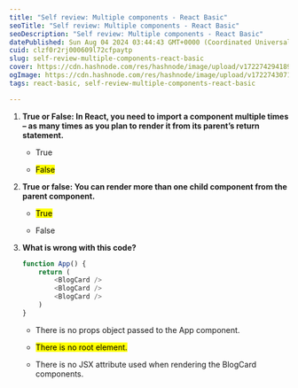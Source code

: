 ```yaml
---
title: "Self review: Multiple components - React Basic"
seoTitle: "Self review: Multiple components - React Basic"
seoDescription: "Self review: Multiple components - React Basic"
datePublished: Sun Aug 04 2024 03:44:43 GMT+0000 (Coordinated Universal Time)
cuid: clzf0r2rj000609l72cfpaytp
slug: self-review-multiple-components-react-basic
cover: https://cdn.hashnode.com/res/hashnode/image/upload/v1722742941890/12f7fad4-238a-41a2-a7ea-dd8df7213e97.png
ogImage: https://cdn.hashnode.com/res/hashnode/image/upload/v1722743071721/a9c79559-414f-4f42-932f-eac24342b681.png
tags: react-basic, self-review-multiple-components-react-basic

---
```


1. **True or False: In React, you need to import a component multiple times – as many times as you plan to render it from its parent’s return statement.**
    
    * True
        
    * <mark>False</mark>
        
2. **True or false: You can render more than one child component from the parent component.**
    
    * <mark>True</mark>
        
    * False
        
3. **What is wrong with this code?**
    
    ```javascript
    function App() {
        return (
            <BlogCard />
            <BlogCard />
            <BlogCard />
        )
    }
    ```
    
    * There is no props object passed to the App component.
        
    * <mark>There is no root element.</mark>
        
    * There is no JSX attribute used when rendering the BlogCard components.